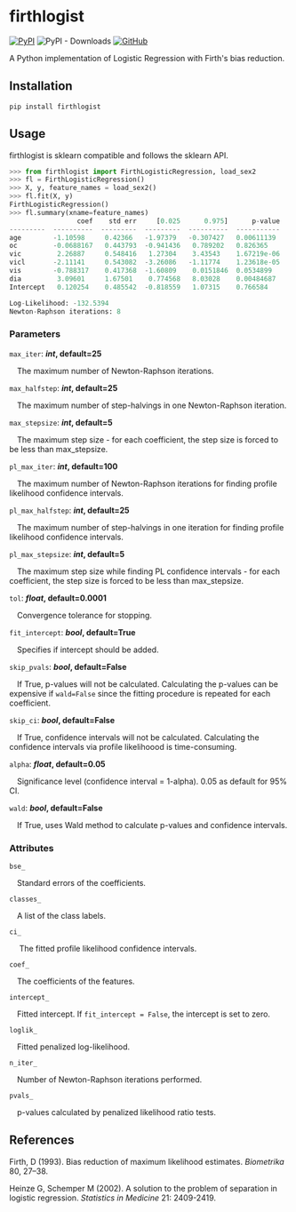# firthlogist

[![PyPI](https://img.shields.io/pypi/v/firthlogist.svg)](https://pypi.org/project/firthlogist/)
![PyPI - Downloads](https://img.shields.io/pypi/dm/firthlogist)
[![GitHub](https://img.shields.io/github/license/jzluo/firthlogist)](https://github.com/jzluo/firthlogist/blob/master/LICENSE)

A Python implementation of Logistic Regression with Firth's bias reduction.


## Installation
    pip install firthlogist

## Usage
firthlogist is sklearn compatible and follows the sklearn API.

```python
>>> from firthlogist import FirthLogisticRegression, load_sex2
>>> fl = FirthLogisticRegression()
>>> X, y, feature_names = load_sex2()
>>> fl.fit(X, y)
FirthLogisticRegression()
>>> fl.summary(xname=feature_names)
                 coef    std err     [0.025      0.975]      p-value
---------  ----------  ---------  ---------  ----------  -----------
age        -1.10598     0.42366   -1.97379   -0.307427   0.00611139
oc         -0.0688167   0.443793  -0.941436   0.789202   0.826365
vic         2.26887     0.548416   1.27304    3.43543    1.67219e-06
vicl       -2.11141     0.543082  -3.26086   -1.11774    1.23618e-05
vis        -0.788317    0.417368  -1.60809    0.0151846  0.0534899
dia         3.09601     1.67501    0.774568   8.03028    0.00484687
Intercept   0.120254    0.485542  -0.818559   1.07315    0.766584

Log-Likelihood: -132.5394
Newton-Raphson iterations: 8
```

### Parameters

`max_iter`: **_int_, default=25**

&emsp;The maximum number of Newton-Raphson iterations.

`max_halfstep`: **_int_, default=25**

&emsp;The maximum number of step-halvings in one Newton-Raphson iteration.

`max_stepsize`: **_int_, default=5**

&emsp;The maximum step size - for each coefficient, the step size is forced to
be less than max_stepsize.

`pl_max_iter`: **_int_, default=100**

&emsp;The maximum number of Newton-Raphson iterations for finding profile likelihood confidence intervals.

`pl_max_halfstep`: **_int_, default=25**

&emsp;The maximum number of step-halvings in one iteration for finding profile likelihood confidence intervals.

`pl_max_stepsize`: **_int_, default=5**

&emsp;The maximum step size while finding PL confidence intervals - for each coefficient, the step size is forced to
be less than max_stepsize.

`tol`: **_float_, default=0.0001**

&emsp;Convergence tolerance for stopping.

`fit_intercept`: **_bool_, default=True**

&emsp;Specifies if intercept should be added.

`skip_pvals`: **_bool_, default=False**

&emsp;If True, p-values will not be calculated. Calculating the p-values can
be expensive if `wald=False` since the fitting procedure is repeated for each
coefficient.

`skip_ci`: **_bool_, default=False**

&emsp;If True, confidence intervals will not be calculated. Calculating the confidence intervals via profile likelihoood is time-consuming.

`alpha`: **_float_, default=0.05**

&emsp;Significance level (confidence interval = 1-alpha). 0.05 as default for 95% CI.

`wald`: **_bool_, default=False**

&emsp;If True, uses Wald method to calculate p-values and confidence intervals.

### Attributes
`bse_`

&emsp;Standard errors of the coefficients.

`classes_`

&emsp;A list of the class labels.

`ci_`

&emsp; The fitted profile likelihood confidence intervals.

`coef_`

&emsp;The coefficients of the features.

`intercept_`

&emsp;Fitted intercept. If `fit_intercept = False`, the intercept is set to zero.

`loglik_`

&emsp;Fitted penalized log-likelihood.

`n_iter_`

&emsp;Number of Newton-Raphson iterations performed.

`pvals_`

&emsp;p-values calculated by penalized likelihood ratio tests.

## References
Firth, D (1993). Bias reduction of maximum likelihood estimates.
*Biometrika* 80, 27–38.

Heinze G, Schemper M (2002). A solution to the problem of separation in logistic
regression. *Statistics in Medicine* 21: 2409-2419.
